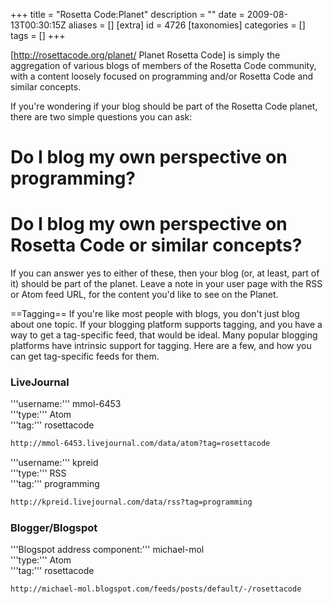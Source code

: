 +++
title = "Rosetta Code:Planet"
description = ""
date = 2009-08-13T00:30:15Z
aliases = []
[extra]
id = 4726
[taxonomies]
categories = []
tags = []
+++

[http://rosettacode.org/planet/ Planet Rosetta Code] is simply the aggregation of various blogs of members of the Rosetta Code community, with a content loosely focused on programming and/or Rosetta Code and similar concepts.

If you're wondering if your blog should be part of the Rosetta Code planet, there are two simple questions you can ask:
# Do I blog my own perspective on programming?
# Do I blog my own perspective on Rosetta Code or similar concepts?

If you can answer yes to either of these, then your blog (or, at least, part of it) should be part of the planet.  Leave a note in your user page with the RSS or Atom feed URL, for the content you'd like to see on the Planet.

==Tagging==
If you're like most people with blogs, you don't just blog about one topic.  If your blogging platform supports tagging, and you have a way to get a tag-specific feed, that would be ideal.  Many popular blogging platforms have intrinsic support for tagging.  Here are a few, and how you can get tag-specific feeds for them.


### LiveJournal


'''username:''' mmol-6453<br/>
'''type:''' Atom<br/>
'''tag:''' rosettacode<br/>


```txt
http://mmol-6453.livejournal.com/data/atom?tag=rosettacode
```


'''username:''' kpreid<br/>
'''type:''' RSS<br/>
'''tag:''' programming<br/>


```txt
http://kpreid.livejournal.com/data/rss?tag=programming
```



### Blogger/Blogspot


'''Blogspot address component:''' michael-mol<br/>
'''type:''' Atom<br/>
'''tag:''' rosettacode<br/>


```txt
http://michael-mol.blogspot.com/feeds/posts/default/-/rosettacode
```

